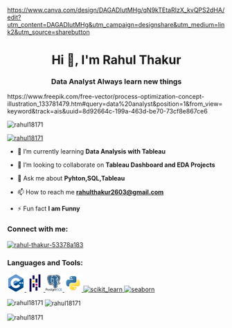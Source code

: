 https://www.canva.com/design/DAGADIutMHg/qN9kTEtaRIzX_kvQPS2dHA/edit?utm_content=DAGADIutMHg&utm_campaign=designshare&utm_medium=link2&utm_source=sharebutton
<h1 align="center">Hi 👋, I'm Rahul Thakur</h1>
<h3 align="center">Data Analyst Always learn new things</h3>
https://www.freepik.com/free-vector/process-optimization-concept-illustration_133781479.htm#query=data%20analyst&position=1&from_view=keyword&track=ais&uuid=8d92664c-199a-463d-be70-73cf8e867ce6

<p align="left"> <img src="https://komarev.com/ghpvc/?username=rahul18171&label=Profile%20views&color=0e75b6&style=flat" alt="rahul18171" /> </p>

<p align="left"> <a href="https://github.com/ryo-ma/github-profile-trophy"><img src="https://github-profile-trophy.vercel.app/?username=rahul18171" alt="rahul18171" /></a> </p>

- 🌱 I’m currently learning **Data Analysis with Tableau**

- 👯 I’m looking to collaborate on **Tableau Dashboard and EDA Projects**

- 💬 Ask me about **Pyhton,SQL,Tableau**

- 📫 How to reach me **rahulthakur2603@gmail.com**

- ⚡ Fun fact **I am Funny**

<h3 align="left">Connect with me:</h3>
<p align="left">
<a href="https://linkedin.com/in/rahul-thakur-53378a183" target="blank"><img align="center" src="https://raw.githubusercontent.com/rahuldkjain/github-profile-readme-generator/master/src/images/icons/Social/linked-in-alt.svg" alt="rahul-thakur-53378a183" height="30" width="40" /></a>
</p>

<h3 align="left">Languages and Tools:</h3>
<p align="left"> <a href="https://www.w3schools.com/cpp/" target="_blank" rel="noreferrer"> <img src="https://raw.githubusercontent.com/devicons/devicon/master/icons/cplusplus/cplusplus-original.svg" alt="cplusplus" width="40" height="40"/> </a> <a href="https://pandas.pydata.org/" target="_blank" rel="noreferrer"> <img src="https://raw.githubusercontent.com/devicons/devicon/2ae2a900d2f041da66e950e4d48052658d850630/icons/pandas/pandas-original.svg" alt="pandas" width="40" height="40"/> </a> <a href="https://www.postgresql.org" target="_blank" rel="noreferrer"> <img src="https://raw.githubusercontent.com/devicons/devicon/master/icons/postgresql/postgresql-original-wordmark.svg" alt="postgresql" width="40" height="40"/> </a> <a href="https://www.python.org" target="_blank" rel="noreferrer"> <img src="https://raw.githubusercontent.com/devicons/devicon/master/icons/python/python-original.svg" alt="python" width="40" height="40"/> </a> <a href="https://scikit-learn.org/" target="_blank" rel="noreferrer"> <img src="https://upload.wikimedia.org/wikipedia/commons/0/05/Scikit_learn_logo_small.svg" alt="scikit_learn" width="40" height="40"/> </a> <a href="https://seaborn.pydata.org/" target="_blank" rel="noreferrer"> <img src="https://seaborn.pydata.org/_images/logo-mark-lightbg.svg" alt="seaborn" width="40" height="40"/> </a> </p>

<p><img align="left" src="https://github-readme-stats.vercel.app/api/top-langs?username=rahul18171&show_icons=true&locale=en&layout=compact" alt="rahul18171" /></p>

<p>&nbsp;<img align="center" src="https://github-readme-stats.vercel.app/api?username=rahul18171&show_icons=true&locale=en" alt="rahul18171" /></p>

<p><img align="center" src="https://github-readme-streak-stats.herokuapp.com/?user=rahul18171&" alt="rahul18171" /></p>
